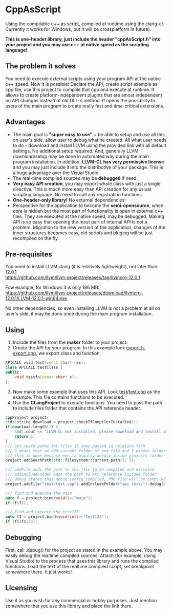 # CppAsScript
Using the compilable c++ as script, compiled at runtime using the clang-cl.<br>
Currently it works for Windows, but it will be crossplatform in future).

**This is one-header library, just include the header "cppAsScript.h" into your project and you may use c++ at native speed as the scripting language!**

## The problem it solves
You need to execute external scripts using your program API at the native c++ speed. Now it is possible! Declare the API, create script example as cpp file, use this project to complile that cpp and execute at runtime. It allows to create platform-independent plugins that are amost independent on API changes instead of old DLL-s method. It opens the possibility to users of the main program to create really fast and time-critical extensions. 

## Advantages
- The main goal is **"super easy to use"** + be able to setup and use all this on user's side, allow user to debug what he created. All what user needs to do - download and install LLVM using the provided link with all default settings. No additional setup required. And, generally LLVM download/setup may be done in automated way during the main program installation. In addition, **LLVM-CL has very permissive license** and you may just include it into the distributive of your package. This is a huge advantage over the Visual Studio.
- The real-time compiled sources may be **debugged** if need.
- **Very easy API creation**, you may export whole class with just a single directive. This is much more easy than API creation for any usiual scripting language. No need to call any registration functions.
- **One-header-only library!** No external dependencies!
- Perspective for the application to become the **semi-opensource**, when core is hidden but the most part of functionality is open in external c++ files. They are executed at the native speed, may be debugged. Making API is so easy that opening the most part of internal API is not a problem. Migration to the new version of the application, changes of the inner structures becomes easy, old scripts and pluging will be just recompiled on the fly.

## Pre-requisites
You need to install LLVM clang (it is relatively lightweight), not later than 12.0.1<br>
https://github.com/llvm/llvm-project/releases/tag/llvmorg-12.0.1 <br>

Fow example, for Windows it is only 186 MB:<br>
https://github.com/llvm/llvm-project/releases/download/llvmorg-12.0.1/LLVM-12.0.1-win64.exe <br>

No other dependencies, so even installing LLVM is not a problem at all on user's side, it may be done once during the main program installation. 

## Using
1. Include the files from the **maker** folder to your project.
2. Create the API for your program. In this example look [export.h](api_test/export.h), [export.cpp](api_test/export.cpp), we export class and function
```cpp
APICALL void test(const char* res);
class APICALL testClass {
public:
	void testfn(const char* x);
};
```
3. Now make some example that uses this API. Look [test/test.cpp](test/test.cpp) as the example. This file contains functions to be executed.
4. Use the **CLangProject** to execute functions. You need to pass the path to include files folder that contains the API reference header.
```cpp
cppProject project;
std::string download = project.checkIfCompilerInstalled();
if(download.length()) {
	std::cout << "LLVM-CL not installed, please download and install at:\n" << download << "\n";
	return 1;
}
/// Set searh paths for files if they passed in relative form
/// 3 means that we add current folder of exe file and 3 parent folders
/// this is done because exe is usually deeply inside projects folder
project.addSearhPath(std::filesystem::current_path(), 3);

/// addFile adds the path to the file to be compiled and executed
/// addIncludeFolder adds the path to API reference include folder
/// debug states that debug config compiled, PDB file will be compiled as well
project.addFile("test/test.cpp").addIncludeFolder("api_test/").debug();

/// find and execute the main
auto f = project.bind<void()>("main");
if (f)f();

/// find and execute the test123
auto f1 = project.bind<void(int)>("test123");
if (f1)f1(23);
```
## Debugging
First, call .debug() for the project as stated in the example above.
You may easily debug the realtime compiled sources. Attach (for example, using Visual Studio) to the process that uses this library and runs the compiled functions. 
Load the text of the realtime compiled script, set breakpoint somewhere there. It just works!

## Licensing
Use it as you wish for any commercial or hobby purposes. Just mention somewhere that you use this library and place the link there.

